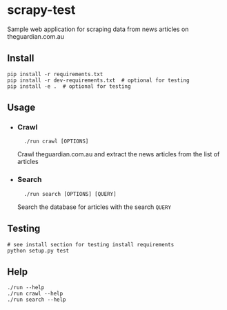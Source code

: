 # scrapy-test

Sample web application for scraping data from news articles on theguardian.com.au

## Install
    
    pip install -r requirements.txt
    pip install -r dev-requirements.txt  # optional for testing
    pip install -e .  # optional for testing
    
## Usage
    
- ### Crawl 

        ./run crawl [OPTIONS]
        
    Crawl theguardian.com.au and extract the news articles from the list of articles
        
- ### Search

        ./run search [OPTIONS] [QUERY]
        
    Search the database for articles with the search `QUERY`
    
## Testing

    # see install section for testing install requirements
    python setup.py test
    
## Help

    ./run --help
    ./run crawl --help
    ./run search --help